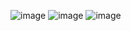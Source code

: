 ![image](https://github.com/user-attachments/assets/9e993054-611d-4f91-b7ef-3c4eb3d5ec9d)
![image](https://github.com/user-attachments/assets/b7caac10-00b7-4755-b04c-aadfd9eb3b4f)
![image](https://github.com/user-attachments/assets/76d15daf-b9b5-4781-aa51-31b87bfc62d9)
